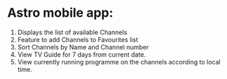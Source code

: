 Astro mobile app:
==================

1. Displays the list of available Channels
2. Feature to add Channels to Favourites list
3. Sort Channels by Name and Channel number
4. View TV Guide for 7 days from current date.
5. View currently running programme on the channels according to local time.
